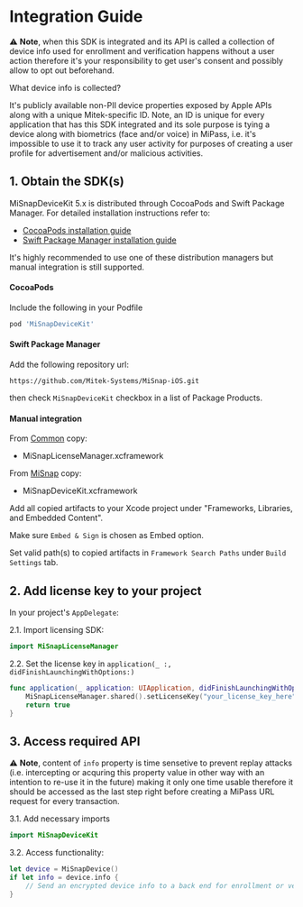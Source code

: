 # Integration Guide

:warning: __Note__, when this SDK is integrated and its API is called a collection of device info used for enrollment and verification happens without a user action therefore it's your responsibility to get user's consent and possibly allow to opt out beforehand.

What device info is collected?

It's publicly available non-PII device properties exposed by Apple APIs along with a unique Mitek-specific ID. Note, an ID is unique for every application that has this SDK integrated and its sole purpose is tying a device along with biometrics (face and/or voice) in MiPass, i.e. it's impossible to use it to track any user activity for purposes of creating a user profile for advertisement and/or malicious activities.

## 1. Obtain the SDK(s)
MiSnapDeviceKit 5.x is distributed through CocoaPods and Swift Package Manager. For detailed installation instructions refer to:
* [CocoaPods installation guide](https://guides.cocoapods.org/using/using-cocoapods.html)
* [Swift Package Manager installation guide](https://developer.apple.com/documentation/swift_packages/adding_package_dependencies_to_your_app)

It's highly recommended to use one of these distribution managers but manual integration is still supported.

#### CocoaPods

Include the following in your Podfile

```Ruby
pod 'MiSnapDeviceKit'
```
#### Swift Package Manager

Add the following repository url:

`https://github.com/Mitek-Systems/MiSnap-iOS.git`

then check `MiSnapDeviceKit` checkbox in a list of Package Products.

#### Manual integration

From [Common](../../../SDKs/Common) copy:
* MiSnapLicenseManager.xcframework

From [MiSnap](../../../SDKs/MiSnapDeviceKit) copy:
* MiSnapDeviceKit.xcframework

Add all copied artifacts to your Xcode project under "Frameworks, Libraries, and Embedded Content". 

Make sure `Embed & Sign` is chosen as Embed option.

Set valid path(s) to copied artifacts in `Framework Search Paths` under `Build Settings` tab.

## 2. Add license key to your project

In your project's `AppDelegate`:

2.1. Import licensing SDK:
```Swift
import MiSnapLicenseManager
```
2.2. Set the license key in `application(_ :, didFinishLaunchingWithOptions:)`

```Swift
func application(_ application: UIApplication, didFinishLaunchingWithOptions launchOptions: [UIApplication.LaunchOptionsKey: Any]?) -> Bool {
    MiSnapLicenseManager.shared().setLicenseKey("your_license_key_here")
    return true
}
```

## 3. Access required API

:warning: __Note__, content of `info` property is time sensetive to prevent replay attacks (i.e. intercepting or acquring this property value in other way with an intention to re-use it in the future) making it only one time usable therefore it should be accessed as the last step right before creating a MiPass URL request for every transaction.

3.1. Add necessary imports
```Swift
import MiSnapDeviceKit
```
3.2. Access functionality:
```Swift
let device = MiSnapDevice()
if let info = device.info {
    // Send an encrypted device info to a back end for enrollment or verification
}
```
